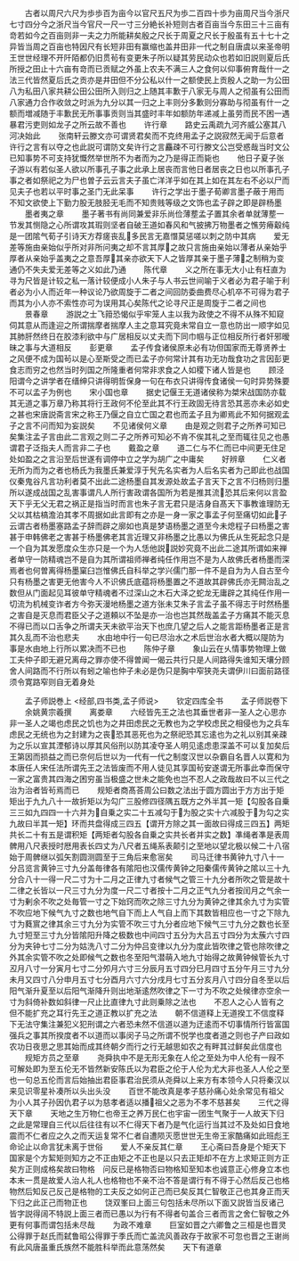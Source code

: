 <!-- { "loadSidebar": true } -->
　　古者以周尺六尺为歩歩百为亩今以官尺五尺为歩二百四十歩为亩周尺当今浙尺七寸四分今之浙尺当今官尺一尺一寸三分絶长补短则古者百亩当今东田三十三亩有竒若如今之百亩则非一夫之力所能耕矣殷之尺长于周夏之尺长于殷虽有五十七十之异皆当周之百亩也特因尺有长短非田有赢缩也盖井田非一代之制自唐虞以来圣帝明王世世经理不开阡陌都仍旧贯茍有变更朱子所以疑其劳民动众也若如旧説则夏后氏所授之田止十六亩有竒而已贡赋之外虽上农夫不满三人之食何以仰事俯育哉什一之法三代皆然夏后氏之贡亦是井田但不分公私以什一之额使民上贡殷人之助一为公田八为私田八家共耕公田公田所入则归之上随其丰歉于八家无与周人之彻虽有公田而八家通力合作收敛之时派为九分以其一归之上丰则分多歉则分寡助与彻虽有什一之额而増减随于丰歉民无所事事贡则当其盛时丰年如额防年递减上虽劳而民不困一遇暴君污吏则如龙子之所云故不善也
　　许行章
　　路史云禹疏九河齐威公塞其八河决始此
　　张南轩云滕文亦可谓贤君矣而不克终用孟子之説寂然无闻于后意者许行之言有以夺之也此説可谓防文矣许行之言麤疎不可行滕文公岂受惑哉当时文公已知事势不可支持犹慨然举世所不为者而为之乃是得正而毙也
　　他日子夏子张子游以有若似圣人欲以所事孔子事之此承上居丧而言他日者居丧之日也以所事孔子事之者如祭祀之为尸也曽子云云言夫子虽亡洋洋乎如在其上如在其左右不必以尸而见夫子也若以平时事之圣门无此呆事
　　许行之学出于墨子荀卿言墨子蔽于用而不知文欲使上下勤力股无肢胫无毛而不知贵贱等级之文饰也孟子辟之即是辟杨墨
　　墨者夷之章
　　墨子著书有尚同兼爱非乐尚俭薄塟孟子置其余者单就薄塟一节发其恻隐之心所谓攻其瑕则坚者自破王道如春风和气披拂万物墨者之憔劳瘠觳纯是一团隂气荀子引诗天方荐瘥丧乱多民言无嘉憯莫惩嗟以刺之防中其病
　　爱无差等施由亲始似乎所对非所问夷之却不言其厚之故只言施由亲始以薄者从亲始乎厚者从亲始乎盖夷之之意吾厚其亲亦欲天下人之皆厚其亲于墨子薄之制稍为变通仍不失夫爱无差等之义如此乃通
　　陈代章
　　义之所在事无大小止有枉直为寻为尺皆是计较之私一落计较便成小人朱子与人书云世间喻于义者必为君子喻于利者必为小人而近年一种议论乃欲周旋于二者之间回防委曲费尽心机卒不可得为君子而其为小人亦不索性亦可为误用其心矣陈代之论寻尺正是周旋于二者之间也
　　景春章
　　游説之士飞箝恐愒似乎牢笼人主以我为政使之不得不从殊不知窥伺其意从而逢迎之所谓揣摩者揣摩人主之意耳究竟未常自立一意也防出一顺字如见其肺肝然终日在胶漆利欲中与广居相反以丈夫而下同巾帼与正位相反所行者奸邪暧昧之事与大道相反
　　彭更章
　　孟子传食诸侯原未必有功但国家而无尊贤养士之风便不成为国茍以是心至斯受之而已孟子亦何常计其有功无功哉食功之言因彭更食志而穷之也然当时列国之所隆重者何常非求食之人如稷下诸人皆是也
　　顾泾阳谓今之讲学者在缙绅只讲得明哲保身一句在布衣只讲得传食诸侯一句时异势殊要不可以孟子为例也
　　宋小国也章
　　据史记偃王无道诸侯称为桀宋战国防亦载其无道之事万章乃称其将行王政何不伦至此其不行王政固无待言恐其恶亦未必如史之甚也宋唐説斋言宋之称王乃偃之自立亡国之君也而孟子且为卿焉此不知何据观孟子之言不问而知为妄説矣
　　不见诸侯何义章
　　由是观之则君子之所养可知已矣集注孟子言由此二言观之则二子之所养可知必不肯不俟其礼之至而辄往见之也愚谓君子泛指夫人而言非二子也
　　戴盈之章
　　道二仁与不仁而已中间更无住足处如盈之之言沿至后世遂有调停中立之学为胡广之中庸矣
　　好辨章
　　仁义者无所为而为之者也杨氏为我墨氏兼爱淳于髠先名实者为人后名实者为己即此也战国仪秦鬼谷凡言功利者莫不出此二途杨墨自其发源处故孟子言天下之言不归杨则归墨所以遂成战国之乱害事谓凡人所行害政谓各国所为若是推其流恐其后来何以言盈天下乎无父无君之祸正是指当时而言也朱子言无君只是洁身自髙天下事教谁理防无父以其枯槁澹泊其孝不周据如此言即有之亦是一身一家之事孟子何至痛切如此子云谓古者杨墨塞路孟子辞而辟之廓如也真是梦语杨墨之道至今未熄程子曰杨墨之害甚于申韩佛老之害甚于杨墨佛老其言近理又非杨墨之比愚以为佛氏从生死起念只是一个自为其发愿度众生亦只是一个为人恁他説説妙究竟不出此二途其所谓如来禅者单守一防精魂岂不是自为其所谓祖师禅者纯任作用岂不是为人故佛氏者杨墨而深焉者也何曽离得杨墨窠臼岂惟佛氏自科举之学兴儒门那一件不是自为为人自古至今只有杨墨之害更无他害今人不识佛氏底蕴将杨墨置之不道故其辟佛氏亦无闗治乱之数但从门面起见耳彼单守精魂者不过深山之木石大泽之蛇龙无庸辟之其纯任作用一切流为机械变诈者方今弥天漫地杨墨之道方张未艾朱子言孟子虽不得志于时然杨墨之害自是灭息而君臣父子之道頼以不坠是亦一治也岂其然哉盖孟子方痛其不能灭息不得已而以口舌争之所谓夫天未欲平治天下也庶几望之后人之能言距杨墨者正是言其久乱而不治也悲夫
　　水由地中行一句已尽治水之术后世治水者大概以隄防为事是水由地上行所以累决而不已也
　　陈仲子章
　　象山云在乆情事势物理上做工夫仲子即无避兄离母之罪亦使不得曽闻一偈云共行只是人间路得失谁知天壤分顾舍人间路而不行所以有蚓之喻也仲子未必是伪只是胸中窄狭尧夫谓伊川曰面前路径须令寛路窄则自无着身处






　　孟子师説巻上
<经部,四书类,孟子师说>
　　钦定四库全书
　　孟子师説卷下
　　余姚黄宗羲撰
　　离娄章
　　六经皆先王之法也其垂世者非一圣人之心思亦非一圣人之竭也虑民之饥也为之井田虑民之无教也为之学校虑民之相侵也为之兵车虑民之无统也为之封建为之丧恐其恶死也为之祭祀恐其忘逺也为之礼以别其亲疎为之乐以宣其湮郁诗以厚其风俗刑以防其凌夺圣人明见逺虑患深盖不可以复加矣后王第因而损益之而已奈何后世以为一代有一代之制度汉世以杂霸自名晋人以寛和为本唐任人宋任法所谓先王之法皆废而不用人徒见其享国茍安遂谓无所事此幸而保守一家之富贵其四海之困穷虽当极盛之世未之能免也岂不忍人之政哉故曰不以三代之治为治者皆茍焉而已
　　规矩者商髙荅周公曰数之法出于圆方圆出于方方出于矩矩出于九九八十一故折矩以为勾广三股修四径隅五既方之外半其一矩【勾股各自乗三三如九四四一十六并为自乗之实二十五减勾于为股之实十六减股于为勾之实九故曰半其一矩】环而共盘得成三四五【谓开方除之其一面故曰得成三四五】两矩共长二十有五是谓积矩【两矩者勾股各自乗之实共长者并实之数】凖绳者凖是表周髀用八尺表授时厯用表长四丈为八尺者五绳系表颠引之至地以望北极以候二十八宿始于周髀继以弧矢割圆测圆至于三角后来愈宻矣
　　司马迁律书黄钟九寸八十一分吕览言黄钟三寸九分盖毎律各有隂阳也汉儒传黄钟之阳秦儒传黄钟之隂以三十九分合八十一得一尺二寸为十二月之正律九寸者候气之管三十九分者所吹之管是故十二律之长皆以一尺三寸九分为度一尺二寸者按十二月之正气九分者按闰月之气余一寸为剰余不吹之处毎管一寸之下始窍而吹之除三寸九分为黄钟之律其余九寸为实管不吹应地下候气九寸之数也地气自下而上人气自上而下其数皆相应也一寸之下除九寸为蕤賔之律其余三寸九分为实管不吹三寸九分者应地下候气三寸九分之数也长至九寸短至三寸九分皆隂阳升降之极数也中间四寸五分为大吕五寸四分为太蔟六寸四分为夹钟七寸二分为姑洗八寸二分为仲吕变律以九分为度此皆吹律之管也除吹律之外其余实管不吹之处即候气之数也冬至阳气潜萌入地九寸始得之故黄钟候管长九寸丒月八寸一分寅月七寸二分夘月六寸三分辰月五寸四分巳月四寸五分午月三寸九分未月又四寸八分申月五寸七分酉月六寸六分戌月七寸五分亥月八寸四分自冬至以后阳气渐升夏至以后阳气渐降升则出地渐逺然吹律之下一寸为不吹之处候律亦空余一寸为斜倚补数如斜律一尺止比直律九寸此则乗除之法也
　　不忍人之心人皆有之但不能扩充之耳行先王之道正教以扩充之法
　　朝不信道释上无道揆工不信度释下无法守集注兼犯义犯刑谓之六者恐未然不信道以道为迂逺而不切事情所行皆富国强兵之事其所揆度者不以道而以事闵子马之所谓不悦学也度者道之则也子产曰政如农功日夜思之思其始而成其终朝夕而行之行无越思如农之有畔其过鲜矣此信度也
　　规矩方员之至章
　　尧舜执中不是无形无象在人伦之至处为中人伦有一叚不可解处即为至五伦无不皆然新安陈氏以为君臣之伦于人伦为尤大非也圣人人伦之至也一句总五伦而言后始抽出君臣事君治民须从尧舜以上来方有本领今人只将秦汉以来见识零星补凑所以头出头没
　　百世不能改真是孝子慈孙痛心处余常见有祖父为小人其子孙因仇君子以为慈孝者适以播祖父之恶为不孝不慈甚矣
　　三代之得天下章
　　天地之生万物仁也帝王之养万民仁也宇宙一团生气聚于一人故天下归之此是常理自三代以后往往有以不仁得天下者乃是气化运行当其过不及处如日食地震而不仁者应之久之而天运复常不仁者自遭陨灭愿世世无生帝王家酷痛如此班彪王命论止以命言犹未离于世俗
　　爱人不亲反其仁章
　　王心斋曰吾身是个矩天下国家是个方絜矩则知方之不正由矩之不正也是以只去正矩却不在方上求矩正则方正矣方正则成格矣故曰物格　问反已是格物否曰物格知至知本也诚意正心修身立本也本末一贯是故爱人治人礼人也格物也不亲不治不答是谓行有不得于心然后反己也格物然后知反己反己是格物的工夫反之如何正己而已矣反其仁智敬正己也其身正而天下归之此正己而物正也
　　饶双峯曰上面三句包括未尽所以下面又説皆当反诸己皆字説得阔不特説上面三者而已愚以为行有不得者句盖合三者而言之舍仁智敬之外更有何事而谓包括未尽哉
　　为政不难章
　　巨室如晋之六卿鲁之三桓是也晋灵公得罪于赵氏而弑鲁昭公得罪于季氏而亡盖流风善政存于故家不可忽也晋之王谢尚有此风唐虽重氏族然不能胜科举而此意荡然矣
　　天下有道章
